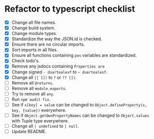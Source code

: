 # Refactor to typescript checklist

- [x] Change all file names.
- [x] Change build system.
- [x] Change module types.
- [x] Standardize the way the JSON.id is checked.
- [x] Ensure there are no circular imports.
- [x] Sort imports in all files.
- [x] Ensure all functions containing `pos` variables are standardized.
- [x] Check todo's.
- [x] Remove any jsdocs containing `Properties are`
- [x] Change signed `- duartealexf` to `~ duartealexf`.
- [x] Change all `|| [])` to `?` or `?? [])`.
- [ ] Remove all `@returns`.
- [ ] Remove all `module.exports`.
- [ ] Try to remove all `any`.
- [ ] Run `npm audit fix`.
- [ ] See if `x[key] = value` can be changed to `Object.defineProperty(x, key, {value})` everywhere.
- [ ] See if `Object.getOwnPropertyNames` can be changed to `Object.values` with Tuple type everywhere.
- [ ] Change all `| undefined` to `| null`.
- [ ] Update README.
